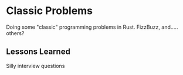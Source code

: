 # Classic Problems

Doing some "classic" programming problems in Rust. FizzBuzz, and..... others?

## Lessons Learned

Silly interview questions
